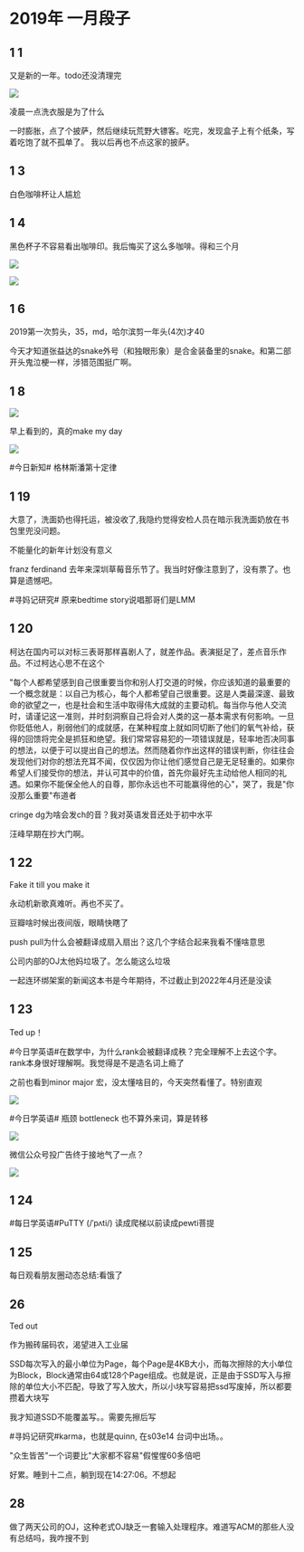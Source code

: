 # 2019年 一月段子

## 1 1

又是新的一年。todo还没清理完

![](../assets/ef9fd19620a4aaa.webp)

凌晨一点洗衣服是为了什么

一时膨胀，点了个披萨，然后继续玩荒野大镖客。吃完，发现盒子上有个纸条，写着吃饱了就不孤单了。
我以后再也不点这家的披萨。

## 1 3

白色咖啡杯让人尴尬

## 1 4
黑色杯子不容易看出咖啡印。我后悔买了这么多咖啡。得和三个月

![](../assets/f6fd87a1c8ba9fe.webp)

![](../assets/c352a7d81a007f6.webp)


## 1 6

2019第一次剪头，35，md，哈尔滨剪一年头(4次)才40

今天才知道张益达的snake外号（和独眼形象）是合金装备里的snake。和第二部开头鬼泣梗一样，涉猎范围挺广啊。

## 1 8

![](../assets/0d59f1b5a3230df.webp)

早上看到的，真的make my day

![](../assets/b120b305ee8ca0d.webp)

#今日新知# 格林斯潘第十定律



## 1 19

大意了，洗面奶也得托运，被没收了,我隐约觉得安检人员在暗示我洗面奶放在书包里兜没问题。

不能量化的新年计划没有意义

franz ferdinand 去年来深圳草莓音乐节了。我当时好像注意到了，没有票了。也算是遗憾吧。

#寻妈记研究# 原来bedtime story说唱那哥们是LMM

## 1 20

柯达在国内可以对标三表哥那样喜剧人了，就差作品。表演挺足了，差点音乐作品。不过柯达心思不在这个

"每个人都希望感到自己很重要当你和别人打交道的时候，你应该知道的最重要的一个概念就是：以自己为核心，每个人都希望自己很重要。这是人类最深邃、最致命的欲望之一，也是社会和生活中取得伟大成就的主要动机。每当你与他人交流时，请谨记这一准则，并时刻洞察自己将会对人类的这一基本需求有何影响。一旦你贬低他人，削弱他们的成就感，在某种程度上就如同切断了他们的氧气补给，获得的回馈将完全是抓狂和绝望。我们常常容易犯的一项错误就是，轻率地否决同事的想法，以便于可以提出自己的想法。然而随着你作出这样的错误判断，你往往会发现他们对你的想法充耳不闻，仅仅因为你让他们感觉自己是无足轻重的。如果你希望人们接受你的想法，并认可其中的价值，首先你最好先主动给他人相同的礼遇。如果你不能保全他人的自尊，那你永远也不可能赢得他的心"，哭了，我是"你没那么重要"布道者

cringe dg为啥会发ch的音？我对英语发音还处于初中水平

汪峰早期在抄大门啊。

## 1 22

Fake it till you make it

永动机新歌真难听。再也不买了。

豆瓣啥时候出夜间版，眼睛快瞎了

push pull为什么会被翻译成扇入扇出？这几个字结合起来我看不懂啥意思

公司内部的OJ太他妈垃圾了。怎么能这么垃圾

一起连环绑架案的新闻这本书是今年期待，不过截止到2022年4月还是没读

## 1 23

Ted up！

#今日学英语#在数学中，为什么rank会被翻译成秩？完全理解不上去这个字。rank本身很好理解啊。我觉得是不是造名词上瘾了

之前也看到minor major 宏，没太懂啥目的，今天突然看懂了。特别直观

![](../assets/bf0ad51a46e060b.webp)

#今日学英语# 瓶颈 bottleneck 也不算外来词，算是转移

![](../assets/3ba25c8955906b0.webp)

微信公众号投广告终于接地气了一点？

![](../assets/3bae97994abdc2e.webp)

## 1 24

#每日学英语#PuTTY (/ˈpʌti/) 读成爬梯以前读成pewti菩提



## 1 25

每日观看朋友圈动态总结:看饿了

## 26

Ted out

作为搬砖届码农，渴望进入工业届

SSD每次写入的最小单位为Page，每个Page是4KB大小，而每次擦除的大小单位为Block，Block通常由64或128个Page组成。也就是说，正是由于SSD写入与擦除的单位大小不匹配，导致了写入放大，所以小块写容易把ssd写废掉，所以都要攒着大块写

我才知道SSD不能覆盖写。。需要先擦后写

#寻妈记研究#karma，也就是quinn, 在s03e14 台词中出场。。

"众生皆苦"一个词要比"大家都不容易"假惺惺60多倍吧

好累。睡到十二点，躺到现在14:27:06。不想起


## 28

做了两天公司的OJ，这种老式OJ缺乏一套输入处理程序。难道写ACM的那些人没有总结吗，我咋搜不到 

